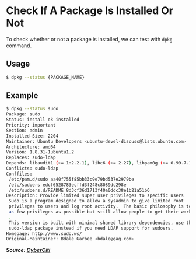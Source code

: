 # Check If A Package Is Installed Or Not

To check whether or not a package is installed, we can test with `dpkg` command.

## Usage

```bash
$ dpkg --status {PACKAGE_NAME}
```

## Example

```bash
$ dpkg --status sudo
Package: sudo
Status: install ok installed
Priority: important
Section: admin
Installed-Size: 2204
Maintainer: Ubuntu Developers <ubuntu-devel-discuss@lists.ubuntu.com>
Architecture: amd64
Version: 1.8.31-1ubuntu1.2
Replaces: sudo-ldap
Depends: libaudit1 (>= 1:2.2.1), libc6 (>= 2.27), libpam0g (>= 0.99.7.1), libselinux1 (>= 2.0.65), libpam-modules, lsb-base
Conflicts: sudo-ldap
Conffiles:
 /etc/pam.d/sudo aa40f755f85bb33c9e79bd537e2979be
 /etc/sudoers edcf6528783ecffd3f248c8089dc298e
 /etc/sudoers.d/README 8d3cf36d1713f40a0ddc38e1b21a51b6
Description: Provide limited super user privileges to specific users
 Sudo is a program designed to allow a sysadmin to give limited root
 privileges to users and log root activity.  The basic philosophy is to give
 as few privileges as possible but still allow people to get their work done.
 .
 This version is built with minimal shared library dependencies, use the
 sudo-ldap package instead if you need LDAP support for sudoers.
Homepage: http://www.sudo.ws/
Original-Maintainer: Bdale Garbee <bdale@gag.com>
```

**_Source: [CyberCiti](https://www.cyberciti.biz/faq/find-out-if-package-is-installed-in-linux/)_**
